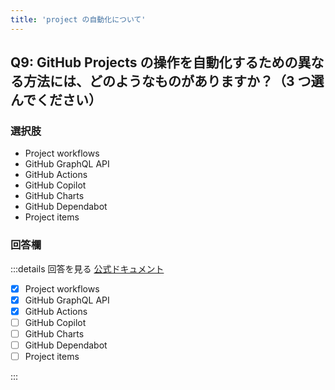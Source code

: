 ```yaml
---
title: 'project の自動化について'
---
```


## Q9: GitHub Projects の操作を自動化するための異なる方法には、どのようなものがありますか？（3 つ選んでください）

### 選択肢

- Project workflows
- GitHub GraphQL API
- GitHub Actions
- GitHub Copilot
- GitHub Charts
- GitHub Dependabot
- Project items

### 回答欄

:::details 回答を見る
[公式ドキュメント](https://docs.github.com/ja/issues/planning-and-tracking-with-projects/automating-your-project/)

- [x] Project workflows
- [x] GitHub GraphQL API
- [x] GitHub Actions
- [ ] GitHub Copilot
- [ ] GitHub Charts
- [ ] GitHub Dependabot
- [ ] Project items

:::
